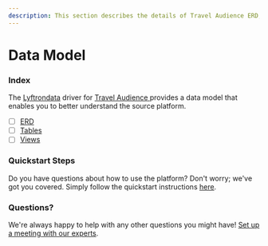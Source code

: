 ```yaml
---
description: This section describes the details of Travel Audience ERD, Tables, and Views.
---
```


# Data Model

### Index

The  [Lyftrondata](https://www.lyftrondata.com/) driver for [Travel Audience](https://www.lyftrondata.com/integration/travel-audience/)[ ](https://www.lyftrondata.com/integration/travel-audience/)provides a data model that enables you to better understand the source platform.

* [ ] [ERD](../../../marketing-analytics/travel-audience/data-model/erd.md)
* [ ] [Tables](../../../marketing-analytics/travel-audience/data-model/tables.md)
* [ ] [Views](../../../marketing-analytics/travel-audience/data-model/views.md)

### Quickstart Steps

Do you have questions about how to use the platform? Don't worry; we've got you covered. Simply follow the quickstart instructions [here](../../../../quickstart-steps.md).

### Questions? <a href="#questions" id="questions"></a>

We're always happy to help with any other questions you might have! [Set up a meeting with our experts](https://www.lyftrondata.com/book-a-meeting/).

